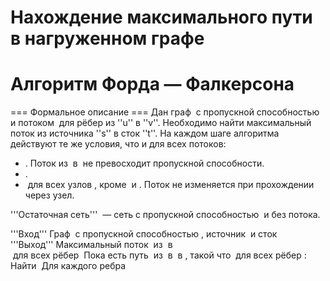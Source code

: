 # Нахождение максимального пути в нагруженном графе

# Алгоритм Форда — Фалкерсона

=== Формальное описание ===
Дан граф <math>G(V,E)</math> с пропускной способностью <math>c(u,v)</math> и потоком <math>f(u,v)=0</math> для рёбер из ''u'' в ''v''. Необходимо найти максимальный поток из источника ''s'' в сток ''t''. На каждом шаге алгоритма действуют те же условия, что и для всех потоков:

* <math> f(u,v) \leqslant c(u,v)</math>. Поток из <math>u</math> в <math>v</math> не превосходит пропускной способности.
* <math> f(u,v) = - f(v,u)</math>.
* <math> \sum_v f(u,v) = 0 \Longleftrightarrow f_{in}(u) = f_{out}(u)</math> для всех узлов <math>u</math>, кроме <math>s</math> и <math>t</math>. Поток не изменяется при прохождении через узел.

'''Остаточная сеть''' <math>G_f(V,E_f)</math> — сеть с пропускной способностью <math>c_f(u,v) = c(u,v) - f(u,v)</math> и без потока.

'''Вход''' Граф <math>G</math> с пропускной способностью <math>c</math>, источник <math>s</math> и сток <math>t</math><br />
'''Выход''' Максимальный поток <math>f</math> из <math>s</math> в <math>t</math><br />
   <math>f(u,v) := 0</math> для всех рёбер <math>(u,v)</math>
   Пока есть путь <math>p</math> из <math>s</math> в <math>t</math> в <math>G_f</math>, такой что <math>c_f(u,v) > 0</math> для всех рёбер <math>(u,v) \in p</math>:
    Найти <math>c_f(p) = \min\{c_f(u,v) \;|\; (u,v) \in p\}</math>
    Для каждого ребра <math>(u,v) \in p</math>
     <math>f(u,v) := f(u,v) + c_f(p)</math>
     <math>f(v,u) := f(v,u) - c_f(p)</math>
